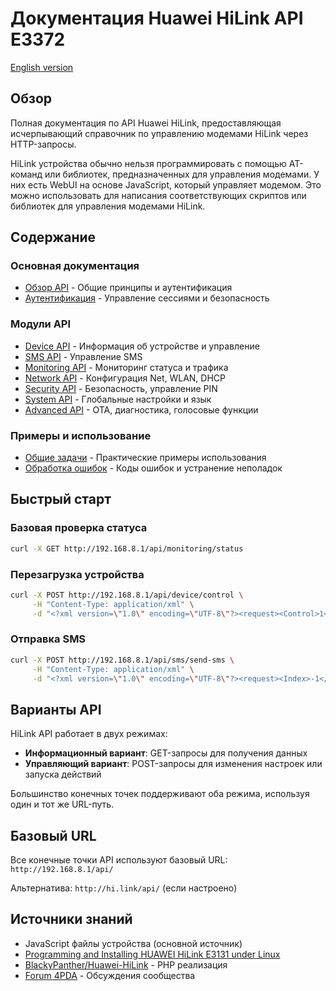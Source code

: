 # Документация Huawei HiLink API E3372

[English version](README-EN.md) 

## Обзор

Полная документация по API Huawei HiLink, предоставляющая исчерпывающий справочник по управлению модемами HiLink через HTTP-запросы.

HiLink устройства обычно нельзя программировать с помощью AT-команд или библиотек, предназначенных для управления модемами. У них есть WebUI на основе JavaScript, который управляет модемом. Это можно использовать для написания соответствующих скриптов или библиотек для управления модемами HiLink.

## Содержание

### Основная документация
- [Обзор API](overview-RU.md) - Общие принципы и аутентификация
- [Аутентификация](authentication-RU.md) - Управление сессиями и безопасность

### Модули API
- [Device API](modules/device-RU.md) - Информация об устройстве и управление
- [SMS API](modules/sms-RU.md) - Управление SMS
- [Monitoring API](modules/monitoring-RU.md) - Мониторинг статуса и трафика
- [Network API](modules/network-RU.md) - Конфигурация Net, WLAN, DHCP
- [Security API](modules/security-RU.md) - Безопасность, управление PIN
- [System API](modules/system-RU.md) - Глобальные настройки и язык
- [Advanced API](modules/advanced-RU.md) - OTA, диагностика, голосовые функции

### Примеры и использование
- [Общие задачи](examples/common-tasks-RU.md) - Практические примеры использования
- [Обработка ошибок](examples/error-handling-RU.md) - Коды ошибок и устранение неполадок

## Быстрый старт

### Базовая проверка статуса
```bash
curl -X GET http://192.168.8.1/api/monitoring/status
```

### Перезагрузка устройства
```bash
curl -X POST http://192.168.8.1/api/device/control \
     -H "Content-Type: application/xml" \
     -d "<?xml version=\"1.0\" encoding=\"UTF-8\"?><request><Control>1</Control></request>"
```

### Отправка SMS
```bash
curl -X POST http://192.168.8.1/api/sms/send-sms \
     -H "Content-Type: application/xml" \
     -d "<?xml version=\"1.0\" encoding=\"UTF-8\"?><request><Index>-1</Index><Phones><Phone>+1234567890</Phone></Phones><Sca></Sca><Content>Тестовое сообщение</Content><Length>20</Length><Reserved>1</Reserved><Date>$(date '+%Y-%m-%d %H:%M:%S')</Date></request>"
```

## Варианты API

HiLink API работает в двух режимах:

- **Информационный вариант**: GET-запросы для получения данных
- **Управляющий вариант**: POST-запросы для изменения настроек или запуска действий

Большинство конечных точек поддерживают оба режима, используя один и тот же URL-путь.

## Базовый URL

Все конечные точки API используют базовый URL: `http://192.168.8.1/api/`

Альтернатива: `http://hi.link/api/` (если настроено)

## Источники знаний

- JavaScript файлы устройства (основной источник)
- [Programming and Installing HUAWEI HiLink E3131 under Linux](https://chaddyhv.wordpress.com/2012/08/13/programming-and-installing-huawei-hilink-e3131-under-linux/)
- [BlackyPanther/Huawei-HiLink](https://github.com/BlackyPanther/Huawei-HiLink) - PHP реализация
- [Forum 4PDA](http://4pda.ru/forum/index.php) - Обсуждения сообщества
